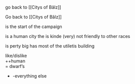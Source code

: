 go back to [[Citys of Bâlz]]

Go back to [[Citys of Bâlz]]

is the start of the campaign

is a human city the is kinde (very) not friendly to other races

is perty big has most of the utiletis building 

like/dislike  
++human  
= dwarf’s  
- -everything else
